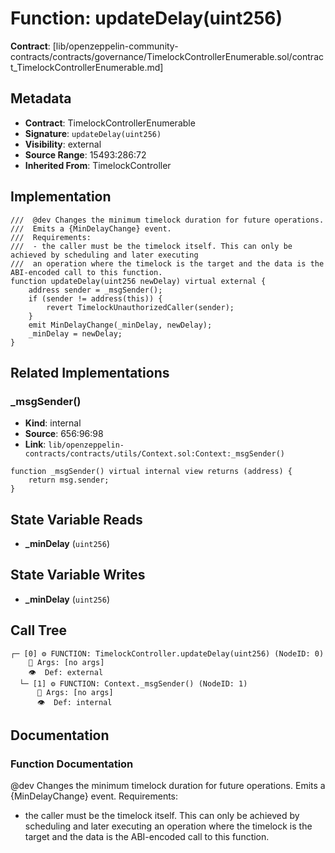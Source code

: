 # Function: updateDelay(uint256)

**Contract**: [lib/openzeppelin-community-contracts/contracts/governance/TimelockControllerEnumerable.sol/contract_TimelockControllerEnumerable.md]

## Metadata

- **Contract**: TimelockControllerEnumerable
- **Signature**: `updateDelay(uint256)`
- **Visibility**: external
- **Source Range**: 15493:286:72
- **Inherited From**: TimelockController

## Implementation

```solidity
///  @dev Changes the minimum timelock duration for future operations.
///  Emits a {MinDelayChange} event.
///  Requirements:
///  - the caller must be the timelock itself. This can only be achieved by scheduling and later executing
///  an operation where the timelock is the target and the data is the ABI-encoded call to this function.
function updateDelay(uint256 newDelay) virtual external {
    address sender = _msgSender();
    if (sender != address(this)) {
        revert TimelockUnauthorizedCaller(sender);
    }
    emit MinDelayChange(_minDelay, newDelay);
    _minDelay = newDelay;
}
```

## Related Implementations

### _msgSender()

- **Kind**: internal
- **Source**: 656:96:98
- **Link**: `lib/openzeppelin-contracts/contracts/utils/Context.sol:Context:_msgSender()`

```solidity
function _msgSender() virtual internal view returns (address) {
    return msg.sender;
}
```

## State Variable Reads

- **_minDelay** (`uint256`)

## State Variable Writes

- **_minDelay** (`uint256`)

## Call Tree

```
┌─ [0] ⚙️ FUNCTION: TimelockController.updateDelay(uint256) (NodeID: 0)
    💬 Args: [no args]
    👁️  Def: external
  └─ [1] ⚙️ FUNCTION: Context._msgSender() (NodeID: 1)
      💬 Args: [no args]
      👁️  Def: internal
```

## Documentation

### Function Documentation

 @dev Changes the minimum timelock duration for future operations.
 Emits a {MinDelayChange} event.
 Requirements:
 - the caller must be the timelock itself. This can only be achieved by scheduling and later executing
 an operation where the timelock is the target and the data is the ABI-encoded call to this function.
